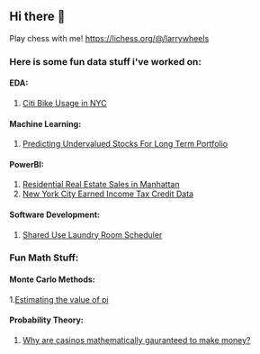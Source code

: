 ## Hi there 👋

Play chess with me! https://lichess.org/@/larrywheels

### Here is some fun data stuff i've worked on:

#### EDA: 
1. [Citi Bike Usage in NYC](https://github.com/yaakoveitan/Files/blob/main/Citi%20Bikes.ipynb)

#### Machine Learning:
1. [Predicting Undervalued Stocks For Long Term Portfolio](https://github.com/yaakoveitan/StonksLLC)
   
#### PowerBI:
1. [Residential Real Estate Sales in Manhattan](https://app.powerbi.com/view?r=eyJrIjoiMzg4OTFmM2QtMDQ4Ny00ZjRhLWFmMmYtODI4MDc5MzJjOTgwIiwidCI6ImE0MDUxZDBmLWYyYTUtNDAxOC1iNTNmLWZhYzdhMzAzMWM0ZSIsImMiOjN9)
2. [New York City Earned Income Tax Credit Data](https://app.powerbi.com/view?r=eyJrIjoiZWU5NGQwNjQtYjc0ZC00ZmM5LWJmOTgtZWFjYTBkMjNkYzk3IiwidCI6ImE0MDUxZDBmLWYyYTUtNDAxOC1iNTNmLWZhYzdhMzAzMWM0ZSIsImMiOjN9)

#### Software Development:

1. [Shared Use Laundry Room Scheduler](https://github.com/yaakoveitan/Laundry-Scheduler)

### Fun Math Stuff:

#### Monte Carlo Methods:

1.[Estimating the value of pi](https://colab.research.google.com/drive/1iRZZcDwIgPyN0jXyg2CigvGR2tgt6P2H#scrollTo=tCtl36Ofe8Eu)

#### Probability Theory:

1. [Why are casinos mathematically gauranteed to make money?](https://github.com/yaakoveitan/Files/blob/main/DRP%20Poster.pdf)


<!--
**yaakoveitan/yaakoveitan** is a ✨ _special_ ✨ repository because its `README.md` (this file) appears on your GitHub profile.

Here are some ideas to get you started:

- 🔭 I’m currently working on ...
- 🌱 I’m currently learning ...
- 👯 I’m looking to collaborate on ...
- 🤔 I’m looking for help with ...
- 💬 Ask me about ...
- 📫 How to reach me: ...
- 😄 Pronouns: ...
- ⚡ Fun fact: ...
-->
